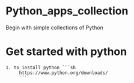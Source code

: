 # Python_apps_collection

Begin with simple collections of Python

# Get started with python  

    1. to install python ```sh
         https://www.python.org/downloads/ 
         ```

